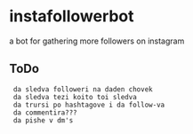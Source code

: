 


# instafollowerbot



a bot for gathering more followers on instagram




## ToDo



     da sledva followeri na daden chovek
     da sledva tezi koito toi sledva
     da trursi po hashtagove i da follow-va
     da commentira???
     da pishe v dm's
